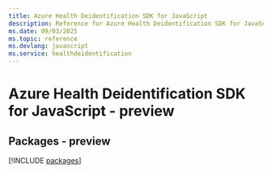 ```yaml
---
title: Azure Health Deidentification SDK for JavaScript
description: Reference for Azure Health Deidentification SDK for JavaScript
ms.date: 09/03/2025
ms.topic: reference
ms.devlang: javascript
ms.service: healthdeidentification
---
```

# Azure Health Deidentification SDK for JavaScript - preview
## Packages - preview
[!INCLUDE [packages](health-deidentification-index.md)]